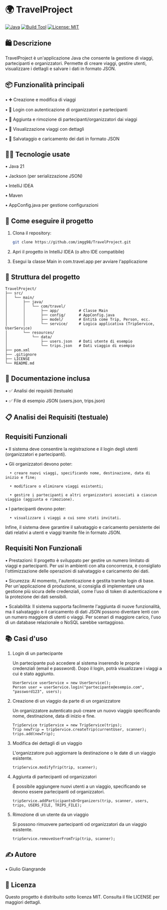 # 🌍 **TravelProject**

[![Java](https://img.shields.io/badge/Java-21-blue?logo=java)](https://www.oracle.com/java/)
[![Build Tool](https://img.shields.io/badge/Maven-Automated-red?logo=apachemaven)](https://maven.apache.org/)
[![License: MIT](https://img.shields.io/badge/License-MIT-yellow.svg)](LICENSE)

## 🛍 Descrizione

TravelProject è un'applicazione Java che consente la gestione di viaggi, partecipanti e organizzatori. Permette di creare viaggi, gestire utenti, visualizzare i dettagli e salvare i dati in formato JSON.

## 📦 Funzionalità principali

• ➕ Creazione e modifica di viaggi

• 🔐 Login con autenticazione di organizzatori e partecipanti

• 👥 Aggiunta e rimozione di partecipanti/organizzatori dai viaggi

• 📄 Visualizzazione viaggi con dettagli

• 💾 Salvataggio e caricamento dei dati in formato JSON

## 🧑‍💻 Tecnologie usate

• Java 21

• Jackson (per serializzazione JSON)

• IntelliJ IDEA

• Maven

• AppConfig.java per gestione configurazioni

## 🚀 Come eseguire il progetto

1. Clona il repository:

   ```bash
   git clone https://github.com/imgg98/TravelProject.git

2. Apri il progetto in IntelliJ IDEA (o altro IDE compatibile)

3. Esegui la classe Main in com.travel.app per avviare l'applicazione

## 📁 Struttura del progetto
```
TravelProject/
├── src/
│   └── main/
│       ├── java/
│       │   └── com/travel/
│       │       ├── app/         # Classe Main
│       │       ├── config/      # AppConfig.java
│       │       ├── model/       # Entità come Trip, Person, ecc.
│       │       └── service/     # Logica applicativa (TripService, UserService)
│       └── resources/
│           └── data/
│               ├── users.json   # Dati utente di esempio
│               └── trips.json   # Dati viaggio di esempio
├── pom.xml
├── .gitignore
├── LICENSE
└── README.md
```
## 📄 Documentazione inclusa

• ✅ Analisi dei requisiti (testuale)

• ✅ File di esempio JSON (users.json, trips.json)

## 📋 Analisi dei Requisiti (testuale)

## Requisiti Funzionali

• Il sistema deve consentire la registrazione e il login degli utenti (organizzatori e partecipanti).

• Gli organizzatori devono poter:

      • creare nuovi viaggi, specificando nome, destinazione, data di inizio e fine;

      • modificare o eliminare viaggi esistenti;

      • gestire i partecipanti e altri organizzatori associati a ciascun viaggio (aggiunta e rimozione).

• I partecipanti devono poter:

      • visualizzare i viaggi a cui sono stati invitati.

Infine, il sistema deve garantire il salvataggio e caricamento persistente dei dati relativi a utenti e viaggi tramite file in formato JSON.

## Requisiti Non Funzionali

• Prestazioni: Il progetto è sviluppato per gestire un numero limitato di viaggi e partecipanti. Per usi in ambienti con alta concorrenza, è consigliato l'ottimizzazione delle operazioni di salvataggio e caricamento dei dati.

• Sicurezza: Al momento, l'autenticazione è gestita tramite login di base. Per un'applicazione di produzione, si consiglia di implementare una gestione più sicura delle credenziali, come l'uso di token di autenticazione e la protezione dei dati sensibili.

• Scalabilità: Il sistema supporta facilmente l'aggiunta di nuove funzionalità, ma il salvataggio e il caricamento di dati JSON possono diventare lenti con un numero maggiore di utenti o viaggi. Per scenari di maggiore carico, l'uso di un database relazionale o NoSQL sarebbe vantaggioso.

## 📚 Casi d'uso
1. Login di un partecipante

   Un partecipante può accedere al sistema inserendo le proprie credenziali (email e password). Dopo il login, potrà visualizzare i viaggi a cui è stato aggiunto.

   ```
   UserService userService = new UserService();
   Person user = userService.login("partecipante@esempio.com", "password123", users);
   ```
2. Creazione di un viaggio da parte di un organizzatore

   Un organizzatore autenticato può creare un nuovo viaggio specificando nome, destinazione, data di inizio e fine.

   ```
   TripService tripService = new TripService(trips);
   Trip newTrip = tripService.createTrip(currentUser, scanner);
   trips.add(newTrip);
   ```
3. Modifica dei dettagli di un viaggio

   L'organizzatore può aggiornare la destinazione o le date di un viaggio esistente.

   ```
   tripService.modifyTrip(trip, scanner);
   ```
4. Aggiunta di partecipanti od organizzatori

   È possibile aggiungere nuovi utenti a un viaggio, specificando se devono essere partecipanti od organizzatori.

   ```
   tripService.addParticipantsOrOrganizers(trip, scanner, users, trips, USERS_FILE, TRIPS_FILE);
   ```
5. Rimozione di un utente da un viaggio

   Si possono rimuovere partecipanti od organizzatori da un viaggio esistente.

   ```
   tripService.removeUserFromTrip(trip, scanner);
   ```
## ✍️ Autore

• ⁫⁪Giulio Giangrande

## 📜 Licenza

Questo progetto è distribuito sotto licenza MIT. Consulta il file LICENSE per maggiori dettagli.